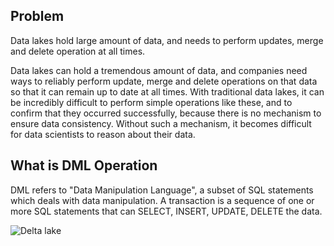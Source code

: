 ## Problem
Data lakes hold large amount of data, and needs to perform updates, merge and delete operation at all times.

Data lakes can hold a tremendous amount of data, and companies need ways to reliably perform update, merge and delete operations on that data so that it can remain up to date at all times. With traditional data lakes, it can be incredibly difficult to perform simple operations like these, and to confirm that they occurred successfully, because there is no mechanism to ensure data consistency. Without such a mechanism, it becomes difficult for data scientists to reason about their data.


## What is DML Operation

DML refers to "Data Manipulation Language", a subset of SQL statements which deals with data manipulation. A transaction is a sequence of one or more SQL statements that can SELECT, INSERT, UPDATE, DELETE the data.



















![Delta lake](https://github.com/gurditsingh/blog/blob/gh-pages/_screenshots/dl_ep5_t7.JPG?raw=true)
<!--stackedit_data:
eyJoaXN0b3J5IjpbMTY1NTY2NjI4MCwyODAwNzMzMzEsNTU0Mj
Q5MDUyLC0xMTE0ODQ2ODg1LDU3MzczODQ4OSwtNDA0OTAzMjQx
LDE2NDMzMTY1MSwtMTM4NzE5Nzk5MywxNTg3Mjk5OTAyLC03NT
kyMzE3NzgsOTYxMTU4Njc0LC0xNzM1MjcyNzIzLC0xNDEyMjE2
MTAsMTExODczNDkxLDE5NjY1MTY3NjksODUxMzU3MTAyLC0xNT
U3ODMxNjY5LC0xMjE1Njk0MjEzLC0xNDMxMTAzMjgyLC0xNzIw
NDMwMzkyXX0=
-->